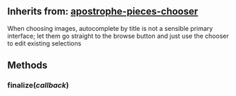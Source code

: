 ## Inherits from: [apostrophe-pieces-chooser](../apostrophe-pieces/browser-apostrophe-pieces-chooser.md)
When choosing images, autocomplete by title is not a sensible primary
interface; let them go straight to the browse button and just use the
chooser to edit existing selections


## Methods
### finalize(*callback*)

